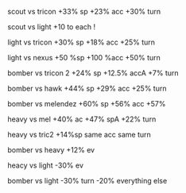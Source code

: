 scout vs tricon
+33% sp
+23% acc
+30% turn

scout vs light
+10 to each !

light vs tricon
+30% sp
+18% acc
+25% turn

light vs nexus
+50 %sp
+100 %acc
+50% turn

bomber vs tricon 2
+24% sp
+12.5% accA
+7% turn

bomber vs hawk
+44% sp
+29% acc
+25% turn

bomber vs melendez
+60% sp
+56% acc
+57%

heavy vs mel
+40% ac
+47% spA
+22% turn

heavy vs tric2
+14%sp
same acc
same turn

bomber vs heavy
+12% ev

heacy vs light
-30% ev

bomber vs light
-30% turn
-20% everything else
